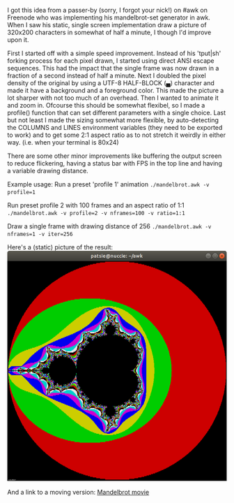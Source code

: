 
I got this idea from a passer-by (sorry, I forgot your nick!) on #awk on Freenode who was implementing his mandelbrot-set generator in awk.
When I saw his static, single screen implementation draw a picture of 320x200 characters in somewhat of half a minute, I though I'd improve upon it.

First I started off with a simple speed improvement. Instead of his 'tput|sh' forking process for each pixel drawn, I started using direct ANSI escape sequences. This had the impact that the single frame was now drawn in a fraction of a second instead of half a minute.
Next I doubled the pixel density of the original by using a UTF-8 HALF-BLOCK (▄) character and made it have a background and a foreground color. This made the picture a lot sharper with not too much of an overhead.
Then I wanted to animate it and zoom in. Ofcourse this should be somewhat flexibel, so I made a profile() function that can set different parameters with a single choice.
Last but not least I made the sizing somewhat more flexible, by auto-detecting the COLUMNS and LINES environment variables (they need to be exported to work) and to get some 2:1 aspect ratio as to not stretch it weirdly in either way. (i.e. when your terminal is 80x24)

There are some other minor improvements like buffering the output screen to reduce flickering, having a status bar with FPS in the top line and having a variable drawing distance.

Example usage:
Run a preset 'profile 1' animation
`./mandelbrot.awk -v profile=1`

Run preset profile 2 with 100 frames and an aspect ratio of 1:1 
`./mandelbrot.awk -v profile=2 -v nframes=100 -v ratio=1:1`

Draw a single frame with drawing distance of 256
`./mandelbrot.awk -v nframes=1 -v iter=256`

Here's a (static) picture of the result:
![Mandelbrot image](/mandelbrot.jpg)

And a link to a moving version: [Mandelbrot movie](https://www.youtube.com/watch?v=yvru2ZmiAxM)

